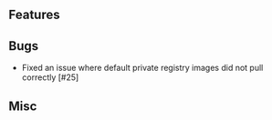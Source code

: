 ## Features

## Bugs
- Fixed an issue where default private registry images did not pull correctly [#25]

## Misc 